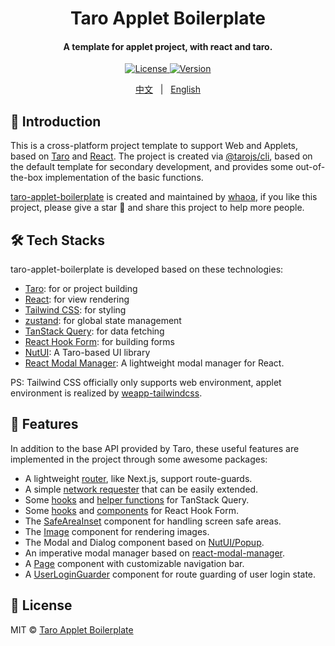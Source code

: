 <h1 align="center">Taro Applet Boilerplate</h1>
<h4 align="center">
  A template for applet project, with react and taro.
</h4>

<p align="center">
  <a href="https://github.com/whaoa/taro-applet-boilerplate/blob/main/LICENSE">
    <img alt="License" src="https://img.shields.io/github/license/whaoa/taro-applet-boilerplate?style=flat&label=license">
  </a>
  <a href="https://github.com/whaoa/taro-applet-boilerplate/releases">
    <img alt="Version" src="https://img.shields.io/github/package-json/v/whaoa/taro-applet-boilerplate/main?style=flat&label=version">
  </a>
</p>

<p align="center">
  <a href="./README.md">中文</a> &nbsp;&nbsp;|&nbsp;&nbsp; <a href="./README.en.md">English</a>
</div>

## 👋 Introduction

This is a cross-platform project template to support Web and Applets, based on [Taro](https://docs.taro.zone/) and [React](https://react.dev/). The project is created via [@tarojs/cli](https://docs.taro.zone/docs/GETTING-STARTED), based on the default template for secondary development, and provides some out-of-the-box implementation of the basic functions.

[taro-applet-boilerplate](https://github.com/whaoa/taro-applet-boilerplate) is created and maintained by [whaoa](https://github.com/whaoa), if you like this project, please give a star 🌟 and share this project to help more people.

## 🛠 Tech Stacks

taro-applet-boilerplate is developed based on these technologies:

- [Taro](https://docs.taro.zone/): for or project building
- [React](https://react.dev/): for view rendering
- [Tailwind CSS](https://tailwindcss.com/): for styling
- [zustand](https://github.com/pmndrs/zustand): for global state management
- [TanStack Query](https://tanstack.com/query/v4/docs/framework/react/overview): for data fetching
- [React Hook Form](https://react-hook-form.com/): for building forms
- [NutUI](https://nutui.jd.com/taro/react/2x/): A Taro-based UI library
- [React Modal Manager](https://github.com/whaoa/react-modal-manager): A lightweight modal manager for React.

PS: Tailwind CSS officially only supports web environment, applet environment is realized by [weapp-tailwindcss](https://github.com/sonofmagic/weapp-tailwindcss).

## 📐 Features

In addition to the base API provided by Taro,
these useful features are implemented in the project through some awesome packages:

- A lightweight [router](./src/hooks/router.ts), like Next.js, support route-guards.
- A simple [network requester](./src/libs/network/) that can be easily extended.
- Some [hooks](./src/hooks/query.ts) and [helper functions](./src/libs/query/util.ts) for TanStack Query.
- Some [hooks](./src/hooks/form.ts) and [components](./src/components/utility/form.tsx) for React Hook Form.
- The [SafeAreaInset](./src/components/ui/safe-area.tsx) component for handling screen safe areas.
- The [Image](./src/components/ui/image.tsx) component for rendering images.
- The Modal and Dialog component based on [NutUI/Popup](https://nutui.jd.com/taro/react/2x/#/zh-CN/component/popup).
- An imperative modal manager based on [react-modal-manager](https://github.com/whaoa/react-modal-manager).
- A [Page](./src/components/feature/page.tsx) component with customizable navigation bar.
- A [UserLoginGuarder](./src/components/feature/user.tsx) component for route guarding of user login state.

## 📖 License

MIT © [Taro Applet Boilerplate](https://github.com/whaoa/taro-applet-boilerplate)
